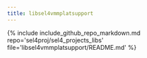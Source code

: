 ```yaml
---
title: libsel4vmmplatsupport
---
```


{% include include_github_repo_markdown.md repo='sel4proj/sel4_projects_libs' file='libsel4vmmplatsupport/README.md' %}
